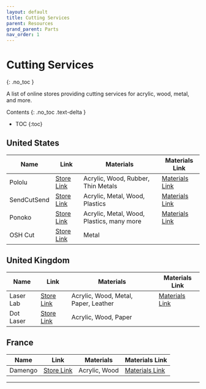 ```yaml
---
layout: default
title: Cutting Services
parent: Resources
grand_parent: Parts
nav_order: 1
---
```


# Cutting Services
{: .no_toc }

A list of online stores providing cutting services for acrylic, wood, metal, and more. 

Contents
{: .no_toc .text-delta }

- TOC
{:toc}

## United States

| Name        | Link               | Materials                                 | Materials Link         |
|-------------|--------------------|-------------------------------------------|------------------------|
| Pololu      | [Store Link][POL1] | Acrylic, Wood, Rubber, Thin Metals        | [Materials Link][POL2] |
| SendCutSend | [Store Link][SCS1] | Acrylic, Metal, Wood, Plastics            | [Materials Link][SCS2] |
| Ponoko      | [Store Link][PON1] | Acrylic, Metal, Wood, Plastics, many more | [Materials Link][PON1] |
| OSH Cut     | [Store Link][OSH1] | Metal                                     |                        |

## United Kingdom

| Name      | Link               | Materials                            | Materials Link         |
|-----------|--------------------|--------------------------------------|------------------------|
| Laser Lab | [Store Link][LAB1] | Acrylic, Wood, Metal, Paper, Leather | [Materials Link][LAB2] |
| Dot Laser | [Store Link][DOT1] | Acrylic, Wood, Paper                 |                        |

## France

| Name    | Link               | Materials     | Materials Link         |
|---------|--------------------|---------------|------------------------|
| Damengo | [Store Link][DAM1] | Acrylic, Wood | [Materials Link][DAM2] |

----

[POL1]: https://www.pololu.com/product/749
[POL2]: https://www.pololu.com/docs/0J24/5
[PON1]: https://www.ponoko.com/materials
[SCS1]: https://sendcutsend.com/
[SCS2]: https://sendcutsend.com/materials/
[OSH1]: https://www.oshcut.com/
[LAB1]: https://www.laserlab.co.uk/
[LAB2]: https://www.laserlab.co.uk/index.php?seo_path=materials
[DOT1]: https://www.dotlaser.co.uk/
[DAM1]: https://damengo.com/
[DAM2]: https://damengo.com/decoupe-laser-service-express.html